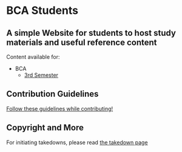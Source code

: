 # BCA Students

## A simple Website for students to host study materials and useful reference content

Content available for:
- BCA
    - [3rd Semester](NEP2020/2024/BCA/3rdsem/index.md)

## Contribution Guidelines
[Follow these guidelines while contributing!](.github/CONTRIBUTING.md)

## Copyright and More
For initiating takedowns, please read [the takedown page](takedown.md)